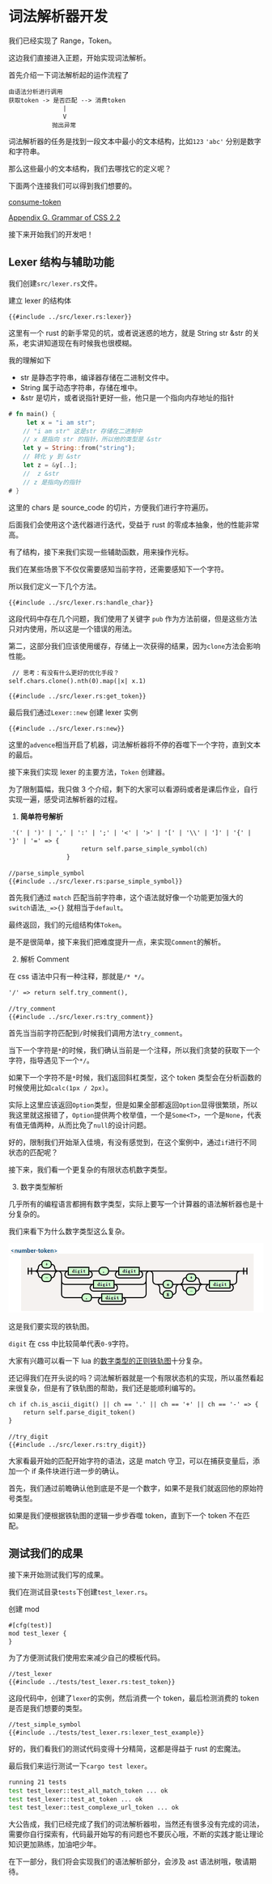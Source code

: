 # 词法解析器开发

我们已经实现了 Range，Token。

这边我们直接进入正题，开始实现词法解析。

首先介绍一下词法解析起的运作流程了

```
由语法分析进行调用
获取token -> 是否匹配 --> 消费token
               |
               V
            抛出异常
```

词法解析器的任务是找到一段文本中最小的文本结构，比如`123` `'abc'` 分别是数字和字符串。

那么这些最小的文本结构，我们去哪找它的定义呢？

下面两个连接我们可以得到我们想要的。

[consume-token](https://www.w3.org/TR/css-syntax-3/#consume-token)

[Appendix G. Grammar of CSS 2.2](https://www.w3.org/TR/CSS22/grammar.html)

接下来开始我们的开发吧！

## Lexer 结构与辅助功能

我们创建`src/lexer.rs`文件。

建立 lexer 的结构体

```rust,no_run,noplayground
{{#include ../src/lexer.rs:lexer}}
```

这里有一个 rust 的新手常见的坑，或者说迷惑的地方，就是 String str &str 的关系，老实讲知道现在有时候我也很模糊。

我的理解如下

- str 是静态字符串，编译器存储在二进制文件中。
- String 属于动态字符串，存储在堆中。
- &str 是切片，或者说指针更好一些，他只是一个指向内存地址的指针

```rust
# fn main() {
     let x = "i am str";
    // "i am str" 这是str 存储在二进制中
    // x 是指向 str 的指针，所以他的类型是 &str
    let y = String::from("string");
    // 转化 y 到 &str
    let z = &y[..];
    //  z &str
    // z 是指向y的指针
# }
```

这里的 chars 是 source_code 的切片，方便我们进行字符遍历。

后面我们会使用这个迭代器进行迭代，受益于 rust 的零成本抽象，他的性能非常高。

有了结构，接下来我们实现一些辅助函数，用来操作光标。

我们在某些场景下不仅仅需要感知当前字符，还需要感知下一个字符。

所以我们定义一下几个方法。

```rust,no_run,noplayground
{{#include ../src/lexer.rs:handle_char}}
```

这段代码中存在几个问题，我们使用了关键字 `pub` 作为方法前缀，但是这些方法只对内使用，所以这是一个错误的用法。

第二，这部分我们应该使用缓存，存储上一次获得的结果，因为`clone`方法会影响性能。

```rust,no_run,noplayground
 // 思考：有没有什么更好的优化手段？
self.chars.clone().nth(0).map(|x| x.1)
```

```rust,no_run,noplayground
{{#include ../src/lexer.rs:get_token}}
```

最后我们通过`Lexer::new` 创建 lexer 实例

```rust,no_run,noplayground
{{#include ../src/lexer.rs:new}}
```

这里的`advence`相当开启了机器，词法解析器将不停的吞噬下一个字符，直到文本的最后。

接下来我们实现 lexer 的主要方法，`Token` 创建器。

为了限制篇幅，我只做 3 个介绍，剩下的大家可以看源码或者是课后作业，自行实现一遍，感受词法解析器的过程。

1. **简单符号解析**

```rust,no_run,noplayground
 '(' | ')' | ',' | ':' | ';' | '<' | '>' | '[' | '\\' | ']' | '{' | '}' | '=' => {
                    return self.parse_simple_symbol(ch)
                }

//parse_simple_symbol
{{#include ../src/lexer.rs:parse_simple_symbol}}
```

首先我们通过 `match` 匹配当前字符串，这个语法就好像一个功能更加强大的`switch`语法,`_=>{}` 就相当于`default`。

最终返回，我们的元组结构体`Token`。

是不是很简单，接下来我们把难度提升一点，来实现`Comment`的解析。

2. 解析 Comment

在 css 语法中只有一种注释，那就是`/* */`。

```rust,no_run,noplayground
'/' => return self.try_comment(),

//try_comment
{{#include ../src/lexer.rs:try_comment}}
```

首先当当前字符匹配到`/`时候我们调用方法`try_comment`。

当下一个字符是`*`的时候，我们确认当前是一个注释，所以我们贪婪的获取下一个字符，指导遇见下一个`*/`。

如果下一个字符不是`*`时候，我们返回斜杠类型，这个 token 类型会在分析函数的时候使用比如`calc(1px / 2px)`。

实际上这里应该返回`Option`类型，但是如果全部都返回`Option`显得很繁琐，所以我这里就这报错了，`Option`提供两个枚举值，一个是`Some<T>`，一个是`None`，代表有值无值两种，从而比免了`null`的设计问题。

好的，限制我们开始渐入佳境，有没有感觉到，在这个案例中，通过`if`进行不同状态的匹配呢？

接下来，我们看一个更复杂的有限状态机数字类型。

3. 数字类型解析

几乎所有的编程语言都拥有数字类型，实际上要写一个计算器的语法解析器也是十分复杂的。

我们来看下为什么数字类型这么复杂。

![number](./image/number.png)

这是我们要实现的铁轨图。

`digit` 在 css 中比较简单代表`0-9`字符。

大家有兴趣可以看一下 lua 的[数字类型的正则铁轨图](https://regexper.com/#%2F%5E0%5BxX%5D%5B0-9a-fA-F%5D*%28%5C.%5B0-9a-fA-F%5D*%29%3F%28%5BpP%5D%5B%2B%5C-%5D%3F%5B0-9%5D%2B%29%3F%7C%5E%5B0-9%5D*%28%5C.%5B0-9%5D*%29%3F%28%5BeE%5D%5B%2B%5C-%5D%3F%5B0-9%5D%2B%29%3F%2F)十分复杂。

还记得我们在开头说的吗？词法解析器就是一个有限状态机的实现，所以虽然看起来很复杂，但是有了铁轨图的帮助，我们还是能顺利编写的。

```rust,no_run,noplayground
ch if ch.is_ascii_digit() || ch == '.' || ch == '+' || ch == '-' => {
    return self.parse_digit_token()
}

//try_digit
{{#include ../src/lexer.rs:try_digit}}
```

大家看最开始的匹配开始字符的语法，这是 match 守卫，可以在捕获变量后，添加一个 if 条件块进行进一步的确认。

首先，我们通过前瞻确认他到底是不是一个数字，如果不是我们就返回他的原始符号类型。

如果是我们便根据铁轨图的逻辑一步步吞噬 token，直到下一个 token 不在匹配。

## 测试我们的成果

接下来开始测试我们写的成果。

我们在测试目录`tests`下创建`test_lexer.rs`。

创建 mod

```rust,no_run,noplayground
#[cfg(test)]
mod test_lexer {
}
```

为了方便测试我们使用宏来减少自己的模板代码。

```rust,no_run,noplayground
//test_lexer
{{#include ../tests/test_lexer.rs:test_token}}
```

这段代码中，创建了`lexer`的实例，然后消费一个 token，最后检测消费的 token 是否是我们想要的类型。

```rust,no_run,noplayground
//test_simple_symbol
{{#include ../tests/test_lexer.rs:lexer_test_example}}
```

好的，我们看我们的测试代码变得十分精简，这都是得益于 rust 的宏魔法。

最后我们来运行测试一下`cargo test lexer`。

```sh
running 21 tests
test test_lexer::test_all_match_token ... ok
test test_lexer::test_at_token ... ok
test test_lexer::test_complexe_url_token ... ok
```

大公告成，我们已经完成了我们的词法解析器啦，当然还有很多没有完成的词法，需要你自行探索有，代码最开始写的有问题也不要灰心哦，不断的实践才能让理论知识更加熟练，加油吧少年。

在下一部分，我们将会实现我们的语法解析部分，会涉及 ast 语法树哦，敬请期待。

